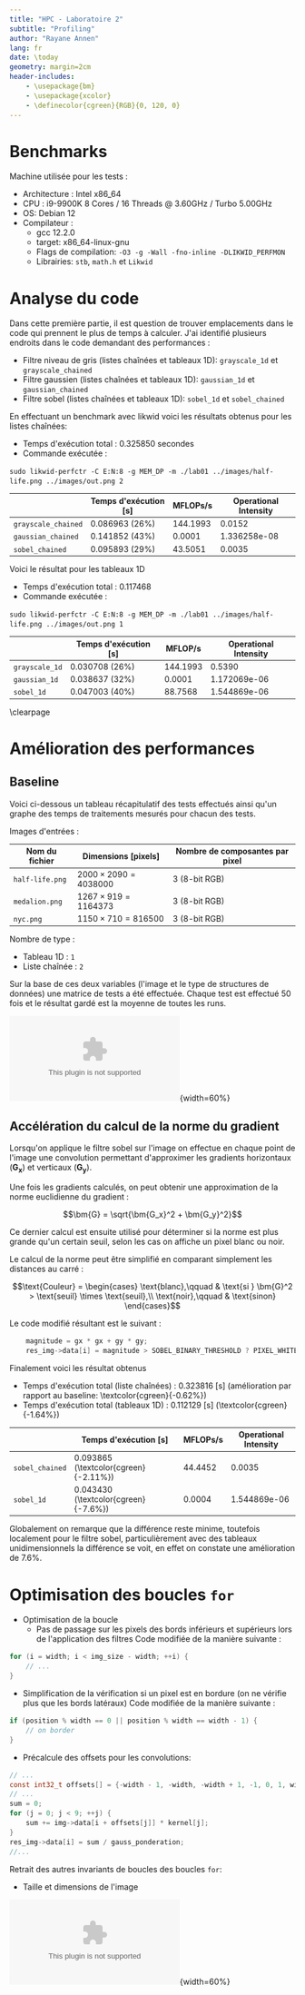 ```yaml
---
title: "HPC - Laboratoire 2"
subtitle: "Profiling"
author: "Rayane Annen"
lang: fr
date: \today
geometry: margin=2cm
header-includes:
    - \usepackage{bm}
    - \usepackage{xcolor}
    - \definecolor{cgreen}{RGB}{0, 120, 0}
---
```


# Benchmarks 

Machine utilisée pour les tests : 

- Architecture : Intel x86_64
- CPU : i9-9900K 8 Cores / 16 Threads @ 3.60GHz / Turbo 5.00GHz
- OS: Debian 12
- Compilateur : 
    - gcc 12.2.0
    - target: x86_64-linux-gnu
    - Flags de compilation: `-O3 -g -Wall -fno-inline -DLIKWID_PERFMON`
    - Librairies: `stb`, `math.h` et `Likwid`

# Analyse du code 

Dans cette première partie, il est question de trouver emplacements dans le code qui prennent le plus de temps à calculer. J'ai identifié plusieurs endroits dans le code demandant des performances : 

- Filtre niveau de gris (listes chaînées et tableaux 1D): `grayscale_1d` et `grayscale_chained`
- Filtre gaussien (listes chaînées et tableaux 1D): `gaussian_1d` et `gaussian_chained`
- Filtre sobel  (listes chaînées et tableaux 1D): `sobel_1d` et `sobel_chained`

En effectuant un benchmark avec likwid voici les résultats obtenus pour les listes chaînées: 

- Temps d'exécution total : 0.325850 secondes
- Commande exécutée : 

`sudo likwid-perfctr -C E:N:8 -g MEM_DP -m ./lab01 ../images/half-life.png ../images/out.png 2`

|                     | Temps d'exécution [s] | MFLOPs/s | Operational Intensity |
|---------------------|-----------------------|----------|-----------------------|
| `grayscale_chained` | 0.086963 (26%)        | 144.1993 | 0.0152                |
| `gaussian_chained`  | 0.141852 (43%)        | 0.0001   | 1.336258e-08          |
| `sobel_chained`     | 0.095893 (29%)        | 43.5051  | 0.0035                |

Voici le résultat pour les tableaux 1D

- Temps d'exécution total : 0.117468
- Commande exécutée : 

`sudo likwid-perfctr -C E:N:8 -g MEM_DP -m ./lab01 ../images/half-life.png ../images/out.png 1`

 
|                | Temps d'exécution [s] | MFLOP/s  | Operational Intensity |
|----------------|-----------------------|----------|-----------------------|
| `grayscale_1d` | 0.030708 (26%)        | 144.1993 | 0.5390                |
| `gaussian_1d`  | 0.038637 (32%)        | 0.0001   | 1.172069e-06          |
| `sobel_1d`     | 0.047003 (40%)        | 88.7568  | 1.544869e-06          |

\clearpage

# Amélioration des performances

## Baseline

Voici ci-dessous un tableau récapitulatif des tests effectués ainsi qu'un graphe des temps de traitements mesurés pour chacun des tests.

Images d'entrées : 

| Nom du fichier  | Dimensions [pixels]          | Nombre de composantes par pixel |
|-----------------|------------------------------|---------------------------------|
| `half-life.png` | $2000 \times 2090 = 4038000$ | 3 (8-bit RGB)                   |
| `medalion.png`  | $1267 \times 919 = 1164373$  | 3 (8-bit RGB)                   |
| `nyc.png`       | $1150 \times 710 = 816500$   | 3 (8-bit RGB)                   |

Nombre de type : 

- Tableau 1D : `1`
- Liste chaînée : `2`

Sur la base de ces deux variables (l'image et le type de structures de données) une matrice de tests a été effectuée. Chaque test est effectué 50 fois et le résultat gardé est la moyenne de toutes les runs.

![Résultats du benchmark obtenu avec la machine de test (baseline).](figures/results-baseline.eps){width=60%}

## Accélération du calcul de la norme du gradient

Lorsqu'on applique le filtre sobel sur l'image on effectue en chaque point de l'image une convolution permettant d'approximer les gradients horizontaux ($\bm{G_x}$) et verticaux ($\bm{G_y}$). 

Une fois les gradients calculés, on peut obtenir une approximation de la norme euclidienne du gradient :

$$\bm{G} = \sqrt{\bm{G_x}^2 + \bm{G_y}^2}$$

Ce dernier calcul est ensuite utilisé pour déterminer si la norme est plus grande qu'un certain seuil, selon les cas on affiche un pixel blanc ou noir.

Le calcul de la norme peut être simplifié en comparant simplement les distances au carré : 

$$\text{Couleur} = \begin{cases}
    \text{blanc},\qquad & \text{si } \bm{G}^2 > \text{seuil} \times \text{seuil},\\
    \text{noir},\qquad  & \text{sinon}
\end{cases}$$

Le code modifié résultant est le suivant :

```c
    magnitude = gx * gx + gy * gy;
    res_img->data[i] = magnitude > SOBEL_BINARY_THRESHOLD ? PIXEL_WHITE : PIXEL_BLACK
```

Finalement voici les résultat obtenus

- Temps d'exécution total (liste chaînées) : 0.323816 [s]  (amélioration par rapport au baseline: \textcolor{cgreen}{-0.62\%})
- Temps d'exécution total (tableaux 1D) :   0.112129 [s] (\textcolor{cgreen}{-1.64\%})

|                 | Temps d'exécution [s]                  | MFLOPs/s | Operational Intensity |
|-----------------|----------------------------------------|----------|-----------------------|
| `sobel_chained` | 0.093865 (\textcolor{cgreen}{-2.11\%}) | 44.4452  | 0.0035                |
| `sobel_1d`      | 0.043430 (\textcolor{cgreen}{-7.6\%})  | 0.0004   | 1.544869e-06          |

Globalement on remarque que la différence reste minime, toutefois localement pour le filtre sobel, particulièrement avec des tableaux unidimensionnels la différence se voit, en effet on constate une amélioration de 7.6%.

# Optimisation des boucles `for`

- Optimisation de la boucle
  - Pas de passage sur les pixels des bords inférieurs et supérieurs lors de l'application des filtres
Code modifiée de la manière suivante :
```c
for (i = width; i < img_size - width; ++i) {
    // ...
}
```
  - Simplification de la vérification si un pixel est en bordure (on ne vérifie plus que les bords latéraux)
Code modifiée de la manière suivante :
```c
if (position % width == 0 || position % width == width - 1) {
    // on border
}
```

- Précalcule des offsets pour les convolutions:
```c
// ...
const int32_t offsets[] = {-width - 1, -width, -width + 1, -1, 0, 1, width - 1, width, width + 1}
// ...
sum = 0;
for (j = 0; j < 9; ++j) {
    sum += img->data[i + offsets[j]] * kernel[j];
}
res_img->data[i] = sum / gauss_ponderation;
//...
```

Retrait des autres invariants de boucles des boucles `for`:

- Taille et dimensions de l'image


![Résultats du benchmark obtenu avec la machine de test (après accélération sobel).](figures/results-after-precompute.eps){width=60%}